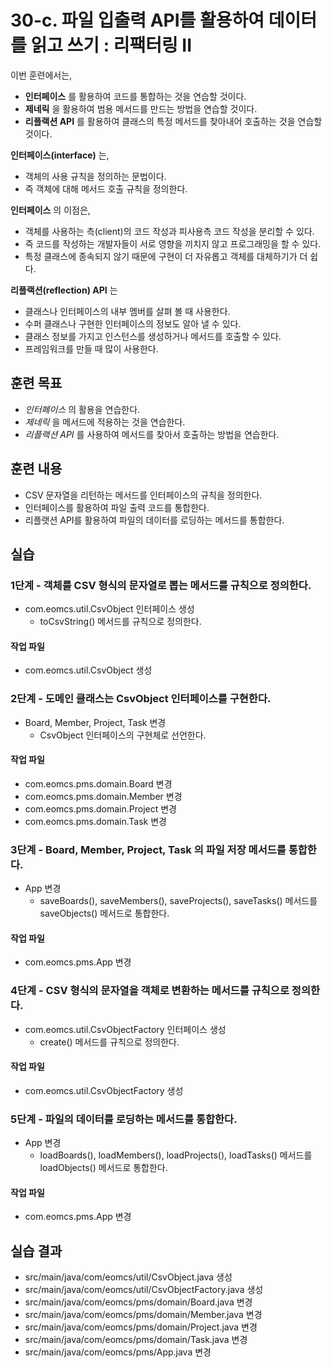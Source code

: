 # 30-c. 파일 입출력 API를 활용하여 데이터를 읽고 쓰기 : 리팩터링 II

이번 훈련에서는,
- **인터페이스** 를 활용하여 코드를 통합하는 것을 연습할 것이다.
- **제네릭** 을 활용하여 범용 메서드를 만드는 방법을 연습할 것이다.
- **리플랙션 API** 를 활용하여 클래스의 특정 메서드를 찾아내어 호출하는 것을 연습할 것이다.

**인터페이스(interface)** 는,
- 객체의 사용 규칙을 정의하는 문법이다.
- 즉 객체에 대해 메서드 호출 규칙을 정의한다.

**인터페이스** 의 이점은,
- 객체를 사용하는 측(client)의 코드 작성과 피사용측 코드 작성을 분리할 수 있다.
- 즉 코드를 작성하는 개발자들이 서로 영향을 끼치지 않고 프로그래밍을 할 수 있다.  
- 특정 클래스에 종속되지 않기 때문에 구현이 더 자유롭고 객체를 대체하기가 더 쉽다.

**리플랙션(reflection) API** 는
- 클래스나 인터페이스의 내부 멤버를 살펴 볼 때 사용한다.
- 수퍼 클래스나 구현한 인터페이스의 정보도 알아 낼 수 있다.
- 클래스 정보를 가지고 인스턴스를 생성하거나 메서드를 호출할 수 있다.
- 프레임워크를 만들 때 많이 사용한다.


## 훈련 목표
- *인터페이스* 의 활용을 연습한다.
- *제네릭* 을 메서드에 적용하는 것을 연습한다.
- *리플랙션 API* 를 사용하여 메서드를 찾아서 호출하는 방법을 연습한다.


## 훈련 내용
- CSV 문자열을 리턴하는 메서드를 인터페이스의 규칙을 정의한다.
- 인터페이스를 활용하여 파일 출력 코드를 통합한다.
- 리플랫션 API를 활용하여 파일의 데이터를 로딩하는 메서드를 통합한다.


## 실습

### 1단계 - 객체를 CSV 형식의 문자열로 뽑는 메서드를 규칙으로 정의한다.

- com.eomcs.util.CsvObject 인터페이스 생성
  - toCsvString() 메서드를 규칙으로 정의한다.

#### 작업 파일
- com.eomcs.util.CsvObject 생성


### 2단계 - 도메인 클래스는 CsvObject 인터페이스를 구현한다.

- Board, Member, Project, Task 변경
  - CsvObject 인터페이스의 구현체로 선언한다.

#### 작업 파일
- com.eomcs.pms.domain.Board 변경
- com.eomcs.pms.domain.Member 변경
- com.eomcs.pms.domain.Project 변경
- com.eomcs.pms.domain.Task 변경

### 3단계 - Board, Member, Project, Task 의 파일 저장 메서드를 통합한다.
 
- App 변경
  - saveBoards(), saveMembers(), saveProjects(), saveTasks() 메서드를
    saveObjects() 메서드로 통합한다.

#### 작업 파일
- com.eomcs.pms.App 변경

### 4단계 - CSV 형식의 문자열을 객체로 변환하는 메서드를 규칙으로 정의한다.

- com.eomcs.util.CsvObjectFactory 인터페이스 생성
  - create() 메서드를 규칙으로 정의한다.

#### 작업 파일
- com.eomcs.util.CsvObjectFactory 생성

### 5단계 - 파일의 데이터를 로딩하는 메서드를 통합한다.

- App 변경
  - loadBoards(), loadMembers(), loadProjects(), loadTasks() 메서드를
    loadObjects() 메서드로 통합한다.

#### 작업 파일
- com.eomcs.pms.App 변경


## 실습 결과
- src/main/java/com/eomcs/util/CsvObject.java 생성
- src/main/java/com/eomcs/util/CsvObjectFactory.java 생성
- src/main/java/com/eomcs/pms/domain/Board.java 변경
- src/main/java/com/eomcs/pms/domain/Member.java 변경
- src/main/java/com/eomcs/pms/domain/Project.java 변경
- src/main/java/com/eomcs/pms/domain/Task.java 변경
- src/main/java/com/eomcs/pms/App.java 변경
